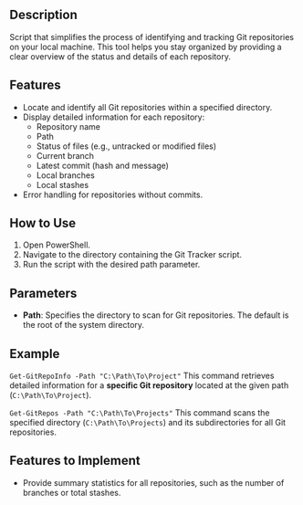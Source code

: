 ## Description
Script that simplifies the process of identifying and tracking Git repositories on your local machine. This tool helps you stay organized by providing a clear overview of the status and details of each repository.

## Features
- Locate and identify all Git repositories within a specified directory.
- Display detailed information for each repository:
  - Repository name
  - Path
  - Status of files (e.g., untracked or modified files)
  - Current branch
  - Latest commit (hash and message)
  - Local branches
  - Local stashes
- Error handling for repositories without commits.

## How to Use
1. Open PowerShell.
2. Navigate to the directory containing the Git Tracker script.
3. Run the script with the desired path parameter.

## Parameters
- **Path**: Specifies the directory to scan for Git repositories. The default is the root of the system directory.

## Example
`Get-GitRepoInfo -Path "C:\Path\To\Project"`
This command retrieves detailed information for a **specific Git repository** 
located at the given path (`C:\Path\To\Project`).

`Get-GitRepos -Path "C:\Path\To\Projects"`
This command scans the specified directory (`C:\Path\To\Projects`) and its subdirectories for all Git repositories.

## Features to Implement
- Provide summary statistics for all repositories, such as the number of branches or total stashes.